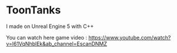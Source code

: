 # ToonTanks
I made on Unreal Engine 5 with C++

You can watch here game video : https://www.youtube.com/watch?v=l61VqNhblEk&ab_channel=EscanDNMZ





